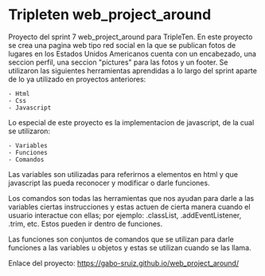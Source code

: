 # Tripleten web_project_around

Proyecto del sprint 7 web_project_around para TripleTen. En este proyecto se crea una pagina web tipo red social en la que se publican fotos de lugares en los Estados Unidos Americanos cuenta con un encabezado, una seccion perfil, una seccion "pictures" para las fotos y un footer. Se utilizaron las siguientes herramientas aprendidas a lo largo del sprint aparte de lo ya utilizado en proyectos anteriores:

    - Html
    - Css
    - Javascript

Lo especial de este proyecto es la implementacion de javascript, de la cual se utilizaron:

    - Variables
    - Funciones
    - Comandos

Las variables son utilizadas para referirnos a elementos en html y que javascript las pueda reconocer y modificar o darle funciones.

Los comandos son todas las herramientas que nos ayudan para darle a las variables ciertas instrucciones y estas actuen de cierta manera cuando el usuario interactue con ellas; por ejemplo: .classList, .addEventListener, .trim, etc. Estos pueden ir dentro de funciones.

Las funciones son conjuntos de comandos que se utilizan para darle funciones a las variables u objetos y estas se utilizan cuando se las llama.

Enlace del proyecto:
https://gabo-sruiz.github.io/web_project_around/